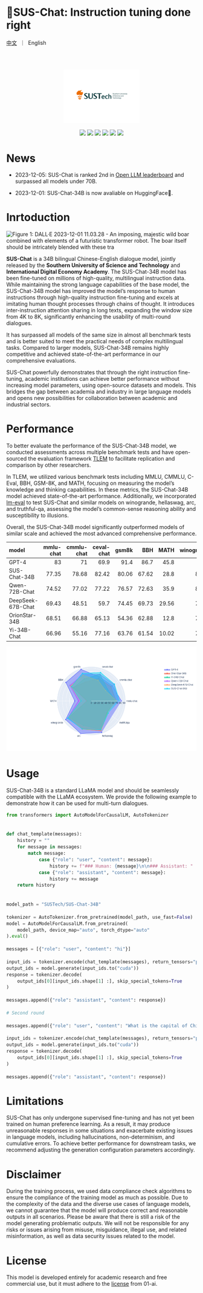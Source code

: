 # 🐷SUS-Chat: Instruction tuning done right

<p align="left">
<a href="README_CN.md">中文</a>&nbsp ｜ &nbspEnglish&nbsp
</p>

<br><br>

<div align="center">

<p align="center">
<img width="200px" src="https://github.com/SUSTech-IDEA/SUS-Chat/raw/main/assets/sustech.svg?sanitize=true">
</p>

<div style="display: inline-block;">

<a rel="noopener nofollow" href="https://github.com/SUSTech-IDEA/SUS-Chat/issues">
<img src="https://img.shields.io/github/issues/SUSTech-IDEA/SUS-Chat?logo=github" style="margin: 0 0;">
</a>

</div>

<div style="display: inline-block;">

<a href="https://huggingface.co/SUSTech">
<img src="https://img.shields.io/badge/%F0%9F%A4%97%20Hugging%20Face-SUSTech-blue" style="margin: 0 0;">
</a>

</div>

<div style="display: inline-block;">

<a rel="noopener nofollow" href="https://www.modelscope.cn/organization/sustc/">
<img src="https://img.shields.io/badge/ModelScope-sustec-blue" style="margin: 0 0;">
</a>

</div>

<div style="display: inline-block;">

<a rel="noopener nofollow" href="https://github.com/SUSTech-IDEA/SUS-Chat/blob/main/LICENSE">
<img src="https://img.shields.io/badge/Code_License-Apache_2.0-lightblue" style="margin: 0 0;">
</a>

</div>

<div style="display: inline-block;">

<a rel="noopener nofollow" href="https://github.com/01-ai/Yi/blob/main/MODEL_LICENSE_AGREEMENT.txt">
<img src="https://img.shields.io/badge/Model_License-Model_Agreement-lightblue" style="margin: 0 0;">
</a>

</div>

<div style="display: inline-block;">

<a rel="noopener nofollow" href="mailto:oss@data.sustech.edu.cn">
<img src="https://img.shields.io/badge/✉️-data@sustech.edu.cn-FFE01B" style="margin: 0 0;">
</a>

</div>

</div>

# News

- 2023-12-05: SUS-Chat is ranked 2nd in [Open LLM
  leaderboard](https://huggingface.co/spaces/HuggingFaceH4/open_llm_leaderboard)
  and surpassed all models under 70B.

- 2023-12-01: SUS-Chat-34B is now avaliable on HuggingFace🤗.

# Inrtoduction

<img src="https://hackmd.io/_uploads/HJlDtzhBa.png" id="fig-sus"
alt="Figure 1: DALL·E 2023-12-01 11.03.28 - An imposing, majestic wild boar combined with elements of a futuristic transformer robot. The boar itself should be intricately blended with these tra" />

**SUS-Chat** is a 34B bilingual Chinese-English dialogue model, jointly
released by the **Southern University of Science and Technology** and
**International Digital Economy Academy**. The SUS-Chat-34B model has
been fine-tuned on millions of high-quality, multilingual instruction
data. While maintaining the strong language capabilities of the base
model, the SUS-Chat-34B model has improved the model’s response to human
instructions through high-quality instruction fine-tuning and excels at
imitating human thought processes through chains of thought. It
introduces inter-instruction attention sharing in long texts, expanding
the window size from 4K to 8K, significantly enhancing the usability of
multi-round dialogues.

It has surpassed all models of the same size in almost all benchmark
tests and is better suited to meet the practical needs of complex
multilingual tasks. Compared to larger models, SUS-Chat-34B remains
highly competitive and achieved state-of-the-art performance in our
comprehensive evaluations.

SUS-Chat powerfully demonstrates that through the right instruction
fine-tuning, academic institutions can achieve better performance
without increasing model parameters, using open-source datasets and
models. This bridges the gap between academia and industry in large
language models and opens new possibilities for collaboration between
academic and industrial sectors.

# Performance

To better evaluate the performance of the SUS-Chat-34B model, we
conducted assessments across multiple benchmark tests and have
open-sourced the evaluation framework
[TLEM](https://huggingface.co/spaces/SUSTech/tlem) to facilitate
replication and comparison by other researchers.

In TLEM, we utilized various benchmark tests including MMLU, CMMLU,
C-Eval, BBH, GSM-8K, and MATH, focusing on measuring the model’s
knowledge and thinking capabilities. In these metrics, the SUS-Chat-34B
model achieved state-of-the-art performance. Additionally, we
incorporated
[lm-eval](https://github.com/EleutherAI/lm-evaluation-harness) to test
SUS-Chat and similar models on winogrande, hellaswag, arc, and
truthful-qa, assessing the model’s common-sense reasoning ability and
susceptibility to illusions.

Overall, the SUS-Chat-34B model significantly outperformed models of
similar scale and achieved the most advanced comprehensive performance.

| model             | mmlu-chat | cmmlu-chat | ceval-chat | gsm8k |   BBH |  MATH | winogrande |   arc | hellaswag | truthfulqa | average |
|:------------------|----------:|-----------:|-----------:|------:|------:|------:|-----------:|------:|----------:|-----------:|--------:|
| GPT-4             |        83 |         71 |       69.9 |  91.4 |  86.7 |  45.8 |       87.5 |  94.5 |      91.4 |        nan | 80.1333 |
| SUS-Chat-34B      |     77.35 |      78.68 |      82.42 | 80.06 | 67.62 |  28.8 |      81.22 | 81.54 |     83.79 |      57.47 |  71.895 |
| Qwen-72B-Chat     |     74.52 |      77.02 |      77.22 | 76.57 | 72.63 |  35.9 |      80.58 | 81.29 |     87.02 |      50.64 |  71.339 |
| DeepSeek-67B-Chat |     69.43 |      48.51 |       59.7 | 74.45 | 69.73 | 29.56 |      76.09 |  82.1 |     86.06 |      56.37 |    65.2 |
| OrionStar-34B     |     68.51 |      66.88 |      65.13 | 54.36 | 62.88 |  12.8 |      77.27 | 80.19 |     84.54 |      53.24 |   62.58 |
| Yi-34B-Chat       |     66.96 |      55.16 |      77.16 | 63.76 | 61.54 | 10.02 |      76.64 | 70.66 |     82.29 |      54.57 |  61.876 |

<img
src="https://github.com/SUSTech-IDEA/SUS-Chat/raw/main/assets/radar.png"
id="fig-bench" alt="Figure 2: Benchmark" />

# Usage

SUS-Chat-34B is a standard LLaMA model and should be seamlessly
compatible with the LLaMA ecosystem. We provide the following example to
demonstrate how it can be used for multi-turn dialogues.

``` python
from transformers import AutoModelForCausalLM, AutoTokenizer


def chat_template(messages):
    history = ""
    for message in messages:
        match message:
            case {"role": "user", "content": message}:
                history += f"### Human: {message}\n\n### Assistant: "
            case {"role": "assistant", "content": message}:
                history += message
    return history


model_path = "SUSTech/SUS-Chat-34B"

tokenizer = AutoTokenizer.from_pretrained(model_path, use_fast=False)
model = AutoModelForCausalLM.from_pretrained(
    model_path, device_map="auto", torch_dtype="auto"
).eval()

messages = [{"role": "user", "content": "hi"}]

input_ids = tokenizer.encode(chat_template(messages), return_tensors="pt").to("cuda")
output_ids = model.generate(input_ids.to("cuda"))
response = tokenizer.decode(
    output_ids[0][input_ids.shape[1] :], skip_special_tokens=True
)

messages.append({"role": "assistant", "content": response})

# Second round

messages.append({"role": "user", "content": "What is the capital of China?"})

input_ids = tokenizer.encode(chat_template(messages), return_tensors="pt").to("cuda")
output_ids = model.generate(input_ids.to("cuda"))
response = tokenizer.decode(
    output_ids[0][input_ids.shape[1] :], skip_special_tokens=True
)

messages.append({"role": "assistant", "content": response})
```

# Limitations

SUS-Chat has only undergone supervised fine-tuning and has not yet been
trained on human preference learning. As a result, it may produce
unreasonable responses in some situations and exacerbate existing issues
in language models, including hallucinations, non-determinism, and
cumulative errors. To achieve better performance for downstream tasks,
we recommend adjusting the generation configuration parameters
accordingly.

# Disclaimer

During the training process, we used data compliance check algorithms to
ensure the compliance of the training model as much as possible. Due to
the complexity of the data and the diverse use cases of language models,
we cannot guarantee that the model will produce correct and reasonable
outputs in all scenarios. Please be aware that there is still a risk of
the model generating problematic outputs. We will not be responsible for
any risks or issues arising from misuse, misguidance, illegal use, and
related misinformation, as well as data security issues related to the
model.

# License

This model is developed entirely for academic research and free
commercial use, but it must adhere to the
[license](https://github.com/SUSTech-IDEA/SUS-Chat/blob/main/MODEL_LICENSE_AGREEMENT.txt)
from 01-ai.
